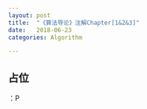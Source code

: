 ```yaml
---
layout: post
title:  "《算法导论》注解Chapter[1&2&3]"
date:   2018-06-23
categories: Algorithm

---
```

## 占位


：P

